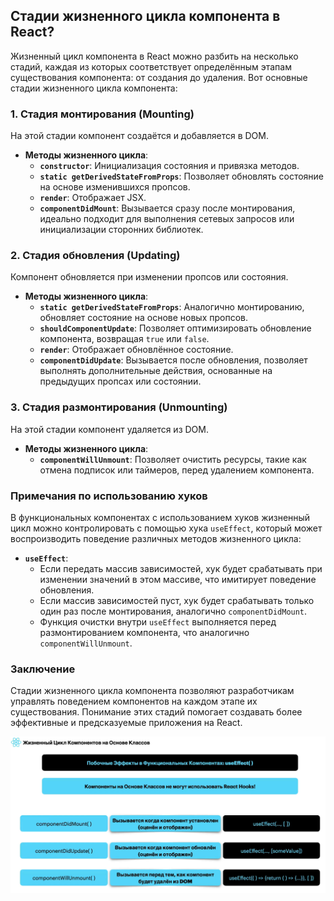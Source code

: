 ## Стадии жизненного цикла компонента в React?

Жизненный цикл компонента в React можно разбить на несколько стадий, каждая из которых соответствует определённым этапам существования компонента: от создания до удаления. Вот основные стадии жизненного цикла компонента:

### 1. Стадия монтирования (Mounting)
На этой стадии компонент создаётся и добавляется в DOM.

- **Методы жизненного цикла**:
  - **`constructor`**: Инициализация состояния и привязка методов.
  - **`static getDerivedStateFromProps`**: Позволяет обновлять состояние на основе изменившихся пропсов.
  - **`render`**: Отображает JSX.
  - **`componentDidMount`**: Вызывается сразу после монтирования, идеально подходит для выполнения сетевых запросов или инициализации сторонних библиотек.

### 2. Стадия обновления (Updating)
Компонент обновляется при изменении пропсов или состояния.

- **Методы жизненного цикла**:
  - **`static getDerivedStateFromProps`**: Аналогично монтированию, обновляет состояние на основе новых пропсов.
  - **`shouldComponentUpdate`**: Позволяет оптимизировать обновление компонента, возвращая `true` или `false`.
  - **`render`**: Отображает обновлённое состояние.
  - **`componentDidUpdate`**: Вызывается после обновления, позволяет выполнять дополнительные действия, основанные на предыдущих пропсах или состоянии.

### 3. Стадия размонтирования (Unmounting)
На этой стадии компонент удаляется из DOM.

- **Методы жизненного цикла**:
  - **`componentWillUnmount`**: Позволяет очистить ресурсы, такие как отмена подписок или таймеров, перед удалением компонента.

### Примечания по использованию хуков

В функциональных компонентах с использованием хуков жизненный цикл можно контролировать с помощью хука `useEffect`, который может воспроизводить поведение различных методов жизненного цикла:

- **`useEffect`**:
  - Если передать массив зависимостей, хук будет срабатывать при изменении значений в этом массиве, что имитирует поведение обновления.
  - Если массив зависимостей пуст, хук будет срабатывать только один раз после монтирования, аналогично `componentDidMount`.
  - Функция очистки внутри `useEffect` выполняется перед размонтированием компонента, что аналогично `componentWillUnmount`.

### Заключение
Стадии жизненного цикла компонента позволяют разработчикам управлять поведением компонентов на каждом этапе их существования. Понимание этих стадий помогает создавать более эффективные и предсказуемые приложения на React.

![alt text](image_9.png)